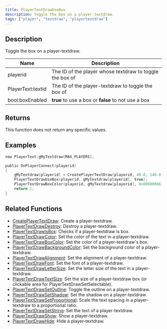 ```yaml
---
title: PlayerTextDrawUseBox
description: Toggle the box on a player-textdraw.
tags: ["player", "textdraw", "playertextdraw"]
---
```


## Description

Toggle the box on a player-textdraw.

| Name              | Description                                              |
| ----------------- | -------------------------------------------------------- |
| playerid          | The ID of the player whose textdraw to toggle the box of |
| PlayerText:textid | The ID of the player-textdraw to toggle the box of       |
| bool:boxEnabled   | **true** to use a box or **false** to not use a box      |

## Returns

This function does not return any specific values.

## Examples

```c
new PlayerText:gMyTextdraw[MAX_PLAYERS];

public OnPlayerConnect(playerid)
{
    gMyTextdraw[playerid] = CreatePlayerTextDraw(playerid, 40.0, 140.0, "_~N~Example text!~N~_");
    PlayerTextDrawUseBox(playerid, gMyTextdraw[playerid], true);
    PlayerTextDrawBoxColor(playerid, gMyTextdraw[playerid], 0x00000066); // Set the box color to a semi-transparent black
    return 1;
}
```

## Related Functions

- [CreatePlayerTextDraw](CreatePlayerTextDraw): Create a player-textdraw.
- [PlayerTextDrawDestroy](PlayerTextDrawDestroy): Destroy a player-textdraw.
- [PlayerTextDrawIsBox](PlayerTextDrawIsBox): Checks if a player-textdraw is box.
- [PlayerTextDrawColor](PlayerTextDrawColor): Set the color of the text in a player-textdraw.
- [PlayerTextDrawBoxColor](PlayerTextDrawBoxColor): Set the color of a player-textdraw's box.
- [PlayerTextDrawBackgroundColor](PlayerTextDrawBackgroundColor): Set the background color of a player-textdraw.
- [PlayerTextDrawAlignment](PlayerTextDrawAlignment): Set the alignment of a player-textdraw.
- [PlayerTextDrawFont](PlayerTextDrawFont): Set the font of a player-textdraw.
- [PlayerTextDrawLetterSize](PlayerTextDrawLetterSize): Set the letter size of the text in a player-textdraw.
- [PlayerTextDrawTextSize](PlayerTextDrawTextSize): Set the size of a player-textdraw box (or clickable area for PlayerTextDrawSetSelectable).
- [PlayerTextDrawSetOutline](PlayerTextDrawSetOutline): Toggle the outline on a player-textdraw.
- [PlayerTextDrawSetShadow](PlayerTextDrawSetShadow): Set the shadow on a player-textdraw.
- [PlayerTextDrawSetProportional](PlayerTextDrawSetProportional): Scale the text spacing in a player-textdraw to a proportional ratio.
- [PlayerTextDrawSetString](PlayerTextDrawSetString): Set the text of a player-textdraw.
- [PlayerTextDrawShow](PlayerTextDrawShow): Show a player-textdraw.
- [PlayerTextDrawHide](PlayerTextDrawHide): Hide a player-textdraw.
